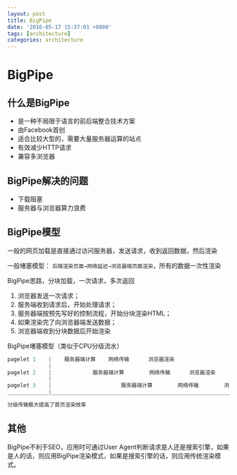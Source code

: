 ```yaml
---
layout: post
title: BigPipe
date: '2016-05-17 15:37:01 +0800'
tags: [architecture]
categories: architecture
---
```


# BigPipe

## 什么是BigPipe

- 是一种不局限于语言的前后端整合技术方案
- 由Facebook首创
- 适合比较大型的，需要大量服务器运算的站点
- 有效减少HTTP请求
- 兼容多浏览器

## BigPipe解决的问题

- 下载阻塞
- 服务器与浏览器算力浪费

## BigPipe模型

一般的网页加载是直接通过访问服务器，发送请求，收到返回数据，然后渲染

一般堵塞模型： `后端渲染页面→网络延迟→浏览器端页面渲染`，所有的数据一次性渲染

BigPipe思路，分块加载，一次请求，多次返回

1. 浏览器发送一次请求；
2. 服务端收到请求后，开始处理请求；
3. 服务器端按预先写好的控制流程，开始分块渲染HTML；
4. 如果渲染完了向浏览器端发送数据；
5. 浏览器端收到分块数据后开始渲染

BigPipe堵塞模型（类似于CPU分级流水）

```javascript
pagelet 1    |    服务器端计算    网络传输      浏览器渲染
             |
pagelet 2    |             服务器端计算        网络传输      浏览器渲染
             |
pagelet 3    |                      服务器端计算        网络传输        浏览器渲染
_____________|________________________________________________________________

分级传输极大提高了首页渲染效率
```

## 其他

BigPipe不利于SEO，应用时可通过User Agent判断请求是人还是搜索引擎，如果是人的话，则应用BigPipe渲染模式，如果是搜索引擎的话，则应用传统渲染模式。
